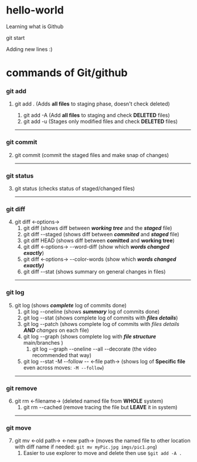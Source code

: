# hello-world

Learning what is Github

git start

Adding new lines :)

# commands of Git/github

### git add

1. git add . (Adds **all files** to staging phase, doesn't check deleted)

   1. git add -A (Add **all files** to staging and check **DELETED** files)
   2. git add -u (Stages only modified files and check **DELETED** files)

    <hr>

### git commit

2. git commit (commit the staged files and make snap of changes)<hr>

### git status

3. git status (checks status of staged/changed files)<hr>

### git diff

4. git diff <-options->
   1. git diff (shows diff between **_working tree_** and the **_staged_** file)
   2. git diff --staged (shows diff between **_commited_** and **_staged_** file)
   3. git diff HEAD (shows diff between **comitted** and **working tree**)
   4. git diff <-options-> --word-diff (show which **_words changed exactly_**)
   5. git diff <-options-> --color-words (show which **_words changed exactly)_**
   6. git diff --stat (shows summary on general changes in files)
   <hr>

### git log

5. git log (shows **_complete_** log of commits done)
   1. git log --oneline (shows **_summary_** log of commits done)
   2. git log --stat (shows complete log of commits with **_files details_**)
   3. git log --patch (shows complete log of commits with _files details_ **_AND_** _changes_ on each file)
   4. git log --graph (shows complete log with **_file structure_** main/branches )
      1. git log --graph --oneline --all --decorate (the video recommended that way)
   5. git log --stat -M --follow -- <-file path-> (shows log of **Specific file** even across moves: `-M --follow`)
   <hr>

### git remove

6. git rm <-filename-> (deleted named file from **WHOLE** system)
   1. git rm --cached (remove tracing the file but **LEAVE** it in system)
   <hr>

### git move

7. git mv <-old path-> <-new path-> (moves the named file to other location with diff name if needed: `git mv myPic.jpg imgs/pic1.png`)
   1. Easier to use explorer to move and delete then use `$git add -A .`
